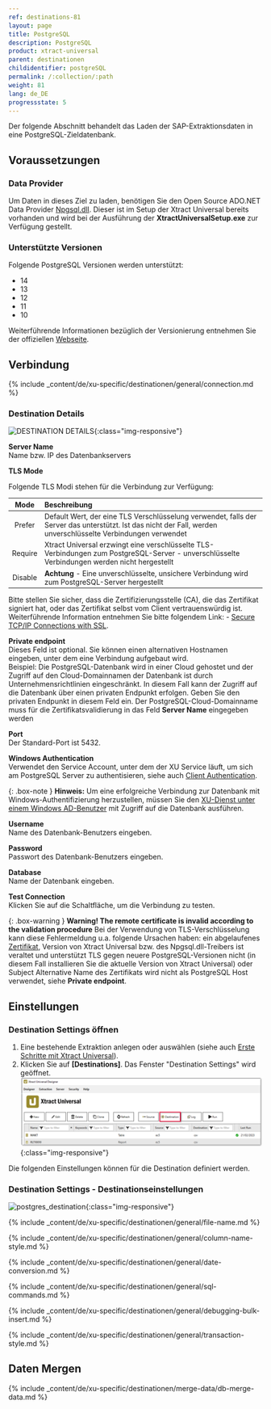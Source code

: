 ```yaml
---
ref: destinations-81
layout: page
title: PostgreSQL
description: PostgreSQL
product: xtract-universal
parent: destinationen
childidentifier: postgreSQL
permalink: /:collection/:path
weight: 81
lang: de_DE
progressstate: 5
---
```


Der folgende Abschnitt behandelt das Laden der SAP-Extraktionsdaten in eine PostgreSQL-Zieldatenbank.

## Voraussetzungen

### Data Provider
Um Daten in dieses Ziel zu laden, benötigen Sie den Open Source ADO.NET Data Provider [Npgsql.dll](https://www.postgresql.org/docs/11/external-interfaces.html).
Dieser ist im Setup der Xtract Universal bereits vorhanden und wird bei der Ausführung der **XtractUniversalSetup.exe** zur Verfügung gestellt. 

### Unterstützte Versionen

Folgende PostgreSQL Versionen werden unterstützt:
- 14
- 13
- 12
- 11
- 10

Weiterführende Informationen bezüglich der Versionierung entnehmen Sie der offiziellen [Webseite](https://www.postgresql.org/support/versioning/).


## Verbindung


{% include _content/de/xu-specific/destinationen/general/connection.md %}	

### Destination Details

![DESTINATION DETAILS](/img/content/xu/postgres_destination_details.png){:class="img-responsive"}


**Server Name**<br>
Name bzw. IP des Datenbankservers

**TLS Mode**<br>

Folgende TLS Modi stehen für die Verbindung zur Verfügung:

|Mode|Beschreibung|
|:--:|:---|
| Prefer | Default Wert, der eine TLS Verschlüsselung verwendet, falls der Server das unterstützt. Ist das nicht der Fall, werden unverschlüsselte Verbindungen verwendet  |
| Require | Xtract Universal erzwingt eine verschlüsselte TLS-Verbindungen zum PostgreSQL-Server - unverschlüsselte Verbindungen werden nicht hergestellt |
| Disable |**Achtung** - Eine unverschlüsselte, unsichere Verbindung wird zum PostgreSQL-Server hergestellt |

Bitte stellen Sie sicher, dass die Zertifizierungsstelle (CA), die das Zertifikat signiert hat, oder das Zertifikat selbst vom Client vertrauenswürdig ist.
Weiterführende Information entnehmen Sie bitte folgendem Link: - [Secure TCP/IP Connections with SSL](https://www.postgresql.org/docs/11/ssl-tcp.html).

**Private endpoint**<br>
Dieses Feld ist optional. Sie können einen alternativen Hostnamen eingeben, unter dem eine Verbindung aufgebaut wird. <br>
Beispiel: Die PostgreSQL-Datenbank wird in einer Cloud gehostet und der Zugriff auf den Cloud-Domainnamen der Datenbank ist durch Unternehmensrichtlinien eingeschränkt. 
In diesem Fall kann der Zugriff auf die Datenbank über einen privaten Endpunkt erfolgen. Geben Sie den privaten Endpunkt in diesem Feld ein. 
Der PostgreSQL-Cloud-Domainname muss für die Zertifikatsvalidierung in das Feld **Server Name** eingegeben werden

**Port**<br>
Der Standard-Port ist 5432.

**Windows Authentication**<br>
Verwendet den Service Account, unter dem der XU Service läuft, um sich am PostgreSQL Server zu authentisieren, siehe auch [Client Authentication](https://www.postgresql.org/docs/11/client-authentication.html).

{: .box-note }
**Hinweis:** Um eine erfolgreiche Verbindung zur Datenbank mit Windows-Authentifizierung herzustellen, müssen Sie den [XU-Dienst unter einem Windows AD-Benutzer](../fortgeschrittene-techniken/service-account) mit Zugriff auf die Datenbank ausführen.


**Username**<br>
Name des Datenbank-Benutzers eingeben.

**Password**<br>
Passwort des Datenbank-Benutzers eingeben.

**Database**<br>
Name der Datenbank eingeben.

**Test Connection**<br>
Klicken Sie auf die Schaltfläche, um die Verbindung zu testen.

{: .box-warning }
**Warning! The remote certificate is invalid according to the validation procedure** 
Bei der Verwendung von TLS-Verschlüsselung kann diese Fehlermeldung u.a. folgende Ursachen haben:
ein abgelaufenes [Zertifikat](../sicherheit/x.509-zertifikat-installieren), Version von Xtract Universal bzw. des Npgsql.dll-Treibers ist veraltet und unterstützt TLS gegen neuere PostgreSQL-Versionen nicht (in diesem Fall installieren Sie die aktuelle Version von Xtract Universal) oder Subject Alternative Name des Zertifikats wird nicht als PostgreSQL Host verwendet, siehe **Private endpoint**.

## Einstellungen

### Destination Settings öffnen

1. Eine bestehende Extraktion anlegen oder auswählen (siehe auch [Erste Schritte mit Xtract Universal](../erste-schritte/eine-neue-extraktion-anlegen)).
2. Klicken Sie auf **[Destinations]**. Das Fenster "Destination Settings" wird geöffnet.
![Destination-settings](/img/content/xu/xu_designer_destination.png){:class="img-responsive"}

Die folgenden Einstellungen können für die Destination definiert werden. 
  
### Destination Settings - Destinationseinstellungen

![postgres_destination](/img/content/xu/postgres_destination.png){:class="img-responsive"}

{% include _content/de/xu-specific/destinationen/general/file-name.md %}

{% include _content/de/xu-specific/destinationen/general/column-name-style.md %}

{% include _content/de/xu-specific/destinationen/general/date-conversion.md %}

{% include _content/de/xu-specific/destinationen/general/sql-commands.md %}

{% include _content/de/xu-specific/destinationen/general/debugging-bulk-insert.md %}

{% include _content/de/xu-specific/destinationen/general/transaction-style.md %}

## Daten Mergen

{% include _content/de/xu-specific/destinationen/merge-data/db-merge-data.md  %}
